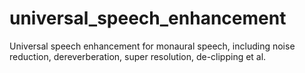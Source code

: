 # universal_speech_enhancement
Universal speech enhancement for monaural speech, including noise reduction, dereverberation, super resolution, de-clipping et al.

